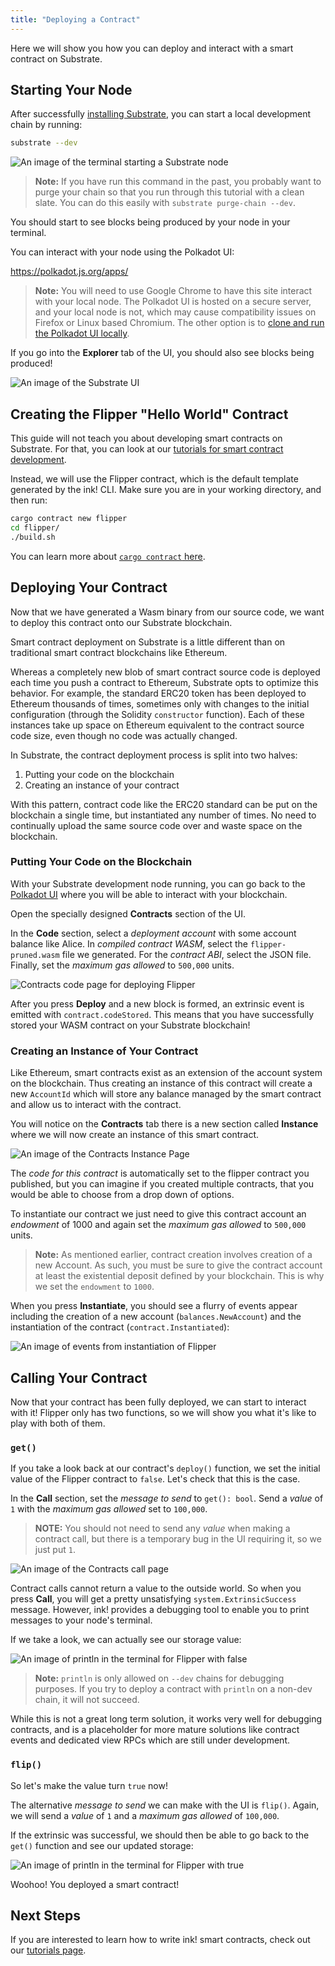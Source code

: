 ```yaml
---
title: "Deploying a Contract"
---
```


Here we will show you how you can deploy and interact with a smart contract on Substrate.

## Starting Your Node

After successfully [installing Substrate](quickstart/installing-substrate.md), you can start a local development chain by running:

```bash
substrate --dev
```

![An image of the terminal starting a Substrate node](/img/start-substrate-node.png)

> **Note:** If you have run this command in the past, you probably want to purge your chain so that you run through this tutorial with a clean slate. You can do this easily with `substrate purge-chain --dev`.

You should start to see blocks being produced by your node in your terminal.

You can interact with your node using the Polkadot UI:

https://polkadot.js.org/apps/

> **Note:** You will need to use Google Chrome to have this site interact with your local node. The Polkadot UI is hosted on a secure server, and your local node is not, which may cause compatibility issues on Firefox or Linux based Chromium. The other option is to [clone and run the Polkadot UI locally](https://github.com/polkadot-js/apps).

If you go into the **Explorer** tab of the UI, you should also see blocks being produced!

![An image of the Substrate UI](/img/start-substrate-ui.png)

## Creating the Flipper "Hello World" Contract

This guide will not teach you about developing smart contracts on Substrate. For that, you can look at our [tutorials for smart contract development](/tutorials/).

Instead, we will use the Flipper contract, which is the default template generated by the ink! CLI. Make sure you are in your working directory, and then run:

```bash
cargo contract new flipper
cd flipper/
./build.sh
```

You can learn more about [`cargo contract` here](contracts/cargo-contract.md).

## Deploying Your Contract

Now that we have generated a Wasm binary from our source code, we want to deploy this contract onto our Substrate blockchain.

Smart contract deployment on Substrate is a little different than on traditional smart contract blockchains like Ethereum.

Whereas a completely new blob of smart contract source code is deployed each time you push a contract to Ethereum, Substrate opts to optimize this behavior. For example, the standard ERC20 token has been deployed to Ethereum thousands of times, sometimes only with changes to the initial configuration (through the Solidity `constructor` function). Each of these instances take up space on Ethereum equivalent to the contract source code size, even though no code was actually changed.

In Substrate, the contract deployment process is split into two halves:

1. Putting your code on the blockchain
2. Creating an instance of your contract

With this pattern, contract code like the ERC20 standard can be put on the blockchain a single time, but instantiated any number of times. No need to continually upload the same source code over and waste space on the blockchain.

### Putting Your Code on the Blockchain

With your Substrate development node running, you can go back to the [Polkadot UI](https://polkadot.js.org/apps/) where you will be able to interact with your blockchain.

Open the specially designed **Contracts** section of the UI.

In the **Code** section, select a _deployment account_ with some account balance like Alice. In _compiled contract WASM_, select the `flipper-pruned.wasm` file we generated. For the _contract ABI_, select the JSON file. Finally, set the _maximum gas allowed_ to `500,000` units.

![Contracts code page for deploying Flipper](/img/flipper-code-page.png)

After you press **Deploy** and a new block is formed, an extrinsic event is emitted with `contract.codeStored`. This means that you have successfully stored your WASM contract on your Substrate blockchain!

### Creating an Instance of Your Contract

Like Ethereum, smart contracts exist as an extension of the account system on the blockchain. Thus creating an instance of this contract will create a new `AccountId` which will store any balance managed by the smart contract and allow us to interact with the contract.

You will notice on the **Contracts** tab there is a new section called **Instance** where we will now create an instance of this smart contract.

![An image of the Contracts Instance Page](/img/flipper-instance-page.png)

The _code for this contract_ is automatically set to the flipper contract you published, but you can imagine if you created multiple contracts, that you would be able to choose from a drop down of options.

To instantiate our contract we just need to give this contract account an _endowment_ of 1000 and again set the _maximum gas allowed_ to `500,000` units.

> **Note:** As mentioned earlier, contract creation involves creation of a new Account. As such, you must be sure to give the contract account at least the existential deposit defined by your blockchain. This is why we set the `endowment` to `1000`.

When you press **Instantiate**, you should see a flurry of events appear including the creation of a new account (`balances.NewAccount`) and the instantiation of the contract (`contract.Instantiated`):

![An image of events from instantiation of Flipper](/img/flipper-instance-events.png)

## Calling Your Contract

Now that your contract has been fully deployed, we can start to interact with it! Flipper only has two functions, so we will show you what it's like to play with both of them.

### `get()`

If you take a look back at our contract's `deploy()` function, we set the initial value of the Flipper contract to `false`. Let's check that this is the case.

In the **Call** section, set the _message to send_ to `get(): bool`. Send a _value_ of `1` with the _maximum gas allowed_ set to `100,000`.

> **NOTE:** You should not need to send any _value_ when making a contract call, but there is a temporary bug in the UI requiring it, so we just put `1`.

![An image of the Contracts call page](/img/flipper-call-page.png)

Contract calls cannot return a value to the outside world. So when you press **Call**, you will get a pretty unsatisfying `system.ExtrinsicSuccess` message. However, ink! provides a debugging tool to enable you to print messages to your node's terminal.

If we take a look, we can actually see our storage value:

![An image of println in the terminal for Flipper with false](/img/flipper-println-false.png)

> **Note:** `println` is only allowed on `--dev` chains for debugging purposes. If you try to deploy a contract with `println` on a non-dev chain, it will not succeed.

While this is not a great long term solution, it works very well for debugging contracts, and is a placeholder for more mature solutions like contract events and dedicated view RPCs which are still under development.

### `flip()`

So let's make the value turn `true` now!

The alternative _message to send_ we can make with the UI is `flip()`. Again, we will send a _value_ of `1` and a _maximum gas allowed_ of `100,000`.

If the extrinsic was successful, we should then be able to go back to the `get()` function and see our updated storage:

![An image of println in the terminal for Flipper with true](/img/flipper-println-true.png)

Woohoo! You deployed a smart contract!

## Next Steps

If you are interested to learn how to write ink! smart contracts, check out our [tutorials page](/tutorials/).
